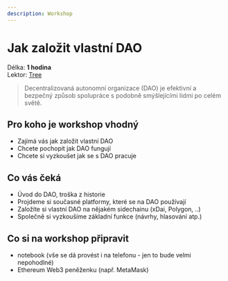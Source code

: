 ```yaml
---
description: Workshop
---
```


# Jak založit vlastní DAO

Délka: **1 hodina**  
Lektor: [Tree](../../prednasejici.md#tree)

> Decentralizovaná autonomní organizace \(DAO\) je efektivní a bezpečný způsob spolupráce s podobně smýšlejícími lidmi po celém světě.

## Pro koho je workshop vhodný

* Zajímá vás jak založit vlastní DAO
* Chcete pochopit jak DAO fungují
* Chcete si vyzkoušet jak se s DAO pracuje

## Co vás čeká

* Úvod do DAO, troška z historie
* Projdeme si současné platformy, které se na DAO používají
* Založíte si vlastní DAO na nějakém sidechainu \(xDai, Polygon, ..\)
* Společně si vyzkoušíme základní funkce \(návrhy, hlasování atp.\)

## Co si na workshop připravit

* notebook \(vše se dá provést i na telefonu - jen to bude velmi nepohodlné\)
* Ethereum Web3 peněženku \(např. MetaMask\)





